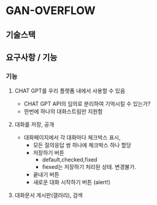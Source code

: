 # GAN-OVERFLOW


## 기술스택

## 요구사항 / 기능

### 기능
1. CHAT GPT를 우리 플랫폼 내에서 사용할 수 있음
	- CHAT GPT API의 임의로 분리하여 기억시킬 수 있는가?
	- 한번에 하나의 대화스트림만 지원함

2. 대화를 저장, 공개
	- 대화페이지에서 각 대화마다 체크박스 표시,
		- 모든 질의응답 쌍 하나에 체크박스 하나 할당
		- 저장하기 버튼
    		- default,checked,fixed
    		- fiexed는 저장하기 처리된 상태. 변경불가.
		- 끝내기 버튼
		- 새로운 대화 시작하기 버튼 (alert!)
		
3. 대화문서 게시판(갤러리), 검색


### 